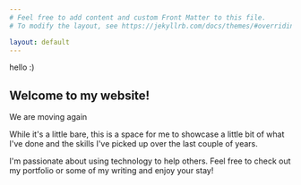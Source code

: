 ```yaml
---
# Feel free to add content and custom Front Matter to this file.
# To modify the layout, see https://jekyllrb.com/docs/themes/#overriding-theme-defaults

layout: default
---
```

hello :)

## Welcome to my website!

We are moving again

While it's a little bare, this is a space for me to showcase a little bit of what I've done and the skills I've picked up over the last couple of years.

I'm passionate about using technology to help others. Feel free to check out my portfolio or some of my writing and enjoy your stay!